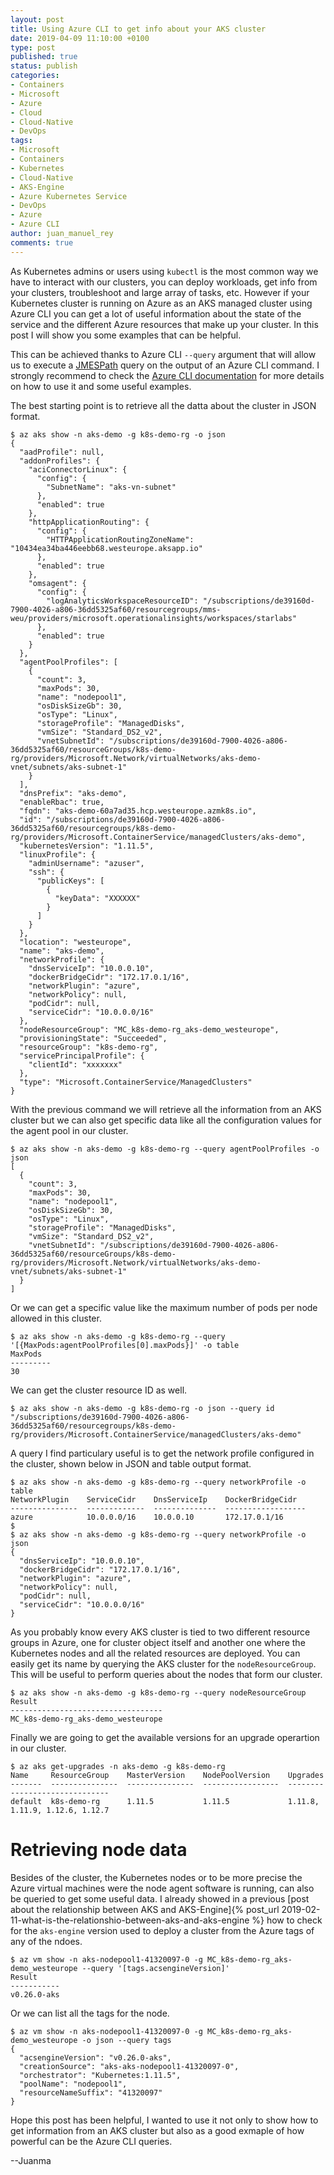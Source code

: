 ```yaml
---
layout: post
title: Using Azure CLI to get info about your AKS cluster
date: 2019-04-09 11:10:00 +0100
type: post
published: true
status: publish
categories:
- Containers
- Microsoft
- Azure
- Cloud
- Cloud-Native
- DevOps
tags:
- Microsoft
- Containers
- Kubernetes
- Cloud-Native
- AKS-Engine
- Azure Kubernetes Service
- DevOps
- Azure
- Azure CLI
author: juan_manuel_rey
comments: true
---
```


As Kubernetes admins or users using `kubectl` is the most common way we have to interact with our clusters, you can deploy workloads, get info from your clusters, troubleshoot and large array of tasks, etc. However if your Kubernetes cluster is running on Azure as an AKS managed cluster using Azure CLI you can get a lot of useful information about the state of the service and the different Azure resources that make up your cluster. In this post I will show you some examples that can be helpful.

This can be achieved thanks to Azure CLI `--query` argument that will allow us to execute a [JMESPath](http://jmespath.org/) query on the output of an Azure CLI command. I strongly recommend to check the [Azure CLI documentation](https://docs.microsoft.com/en-us/cli/azure/query-azure-cli?view=azure-cli-latest) for more details on how to use it and some useful examples. 

The best starting point is to retrieve all the datta about the cluster in JSON format. 

```
$ az aks show -n aks-demo -g k8s-demo-rg -o json
{
  "aadProfile": null,
  "addonProfiles": {
    "aciConnectorLinux": {
      "config": {
        "SubnetName": "aks-vn-subnet"
      },
      "enabled": true
    },
    "httpApplicationRouting": {
      "config": {
        "HTTPApplicationRoutingZoneName": "10434ea34ba446eebb68.westeurope.aksapp.io"
      },
      "enabled": true
    },
    "omsagent": {
      "config": {
        "logAnalyticsWorkspaceResourceID": "/subscriptions/de39160d-7900-4026-a806-36dd5325af60/resourcegroups/mms-weu/providers/microsoft.operationalinsights/workspaces/starlabs"
      },
      "enabled": true
    }
  },
  "agentPoolProfiles": [
    {
      "count": 3,
      "maxPods": 30,
      "name": "nodepool1",
      "osDiskSizeGb": 30,
      "osType": "Linux",
      "storageProfile": "ManagedDisks",
      "vmSize": "Standard_DS2_v2",
      "vnetSubnetId": "/subscriptions/de39160d-7900-4026-a806-36dd5325af60/resourceGroups/k8s-demo-rg/providers/Microsoft.Network/virtualNetworks/aks-demo-vnet/subnets/aks-subnet-1"
    }
  ],
  "dnsPrefix": "aks-demo",
  "enableRbac": true,
  "fqdn": "aks-demo-60a7ad35.hcp.westeurope.azmk8s.io",
  "id": "/subscriptions/de39160d-7900-4026-a806-36dd5325af60/resourcegroups/k8s-demo-rg/providers/Microsoft.ContainerService/managedClusters/aks-demo",
  "kubernetesVersion": "1.11.5",
  "linuxProfile": {
    "adminUsername": "azuser",
    "ssh": {
      "publicKeys": [
        {
          "keyData": "XXXXXX"
        }
      ]
    }
  },
  "location": "westeurope",
  "name": "aks-demo",
  "networkProfile": {
    "dnsServiceIp": "10.0.0.10",
    "dockerBridgeCidr": "172.17.0.1/16",
    "networkPlugin": "azure",
    "networkPolicy": null,
    "podCidr": null,
    "serviceCidr": "10.0.0.0/16"
  },
  "nodeResourceGroup": "MC_k8s-demo-rg_aks-demo_westeurope",
  "provisioningState": "Succeeded",
  "resourceGroup": "k8s-demo-rg",
  "servicePrincipalProfile": {
    "clientId": "xxxxxxx"
  },
  "type": "Microsoft.ContainerService/ManagedClusters"
}
```

With the previous command we will retrieve all the information from an AKS cluster but we can also get specific data like all the configuration values for the agent pool in our cluster. 

```
$ az aks show -n aks-demo -g k8s-demo-rg --query agentPoolProfiles -o json
[
  {
    "count": 3,
    "maxPods": 30,
    "name": "nodepool1",
    "osDiskSizeGb": 30,
    "osType": "Linux",
    "storageProfile": "ManagedDisks",
    "vmSize": "Standard_DS2_v2",
    "vnetSubnetId": "/subscriptions/de39160d-7900-4026-a806-36dd5325af60/resourceGroups/k8s-demo-rg/providers/Microsoft.Network/virtualNetworks/aks-demo-vnet/subnets/aks-subnet-1"
  }
]
```

Or we can get a specific value like the maximum number of pods per node allowed in this cluster.

```
$ az aks show -n aks-demo -g k8s-demo-rg --query '[{MaxPods:agentPoolProfiles[0].maxPods}]' -o table
MaxPods
---------
30
```

We can get the cluster resource ID as well. 

```
$ az aks show -n aks-demo -g k8s-demo-rg -o json --query id
"/subscriptions/de39160d-7900-4026-a806-36dd5325af60/resourcegroups/k8s-demo-rg/providers/Microsoft.ContainerService/managedClusters/aks-demo"
```

A query I find particulary useful is to get the network profile configured in the cluster, shown below in JSON and table output format.

```
$ az aks show -n aks-demo -g k8s-demo-rg --query networkProfile -o table
NetworkPlugin    ServiceCidr    DnsServiceIp    DockerBridgeCidr
---------------  -------------  --------------  ------------------
azure            10.0.0.0/16    10.0.0.10       172.17.0.1/16
$
$ az aks show -n aks-demo -g k8s-demo-rg --query networkProfile -o json
{
  "dnsServiceIp": "10.0.0.10",
  "dockerBridgeCidr": "172.17.0.1/16",
  "networkPlugin": "azure",
  "networkPolicy": null,
  "podCidr": null,
  "serviceCidr": "10.0.0.0/16"
}

```

As you probably know every AKS cluster is tied to two different resource groups in Azure, one for cluster object itself and another one where the Kubernetes nodes and all the related resources are deployed. You can easily get its name by querying the AKS cluster for the `nodeResourceGroup`. This will be useful to perform queries about the nodes that form our cluster.

```
$ az aks show -n aks-demo -g k8s-demo-rg --query nodeResourceGroup
Result
----------------------------------
MC_k8s-demo-rg_aks-demo_westeurope
```

Finally we are going to get the available versions for an upgrade operartion in our cluster.

```
$ az aks get-upgrades -n aks-demo -g k8s-demo-rg
Name     ResourceGroup    MasterVersion    NodePoolVersion    Upgrades
-------  ---------------  ---------------  -----------------  ------------------------------
default  k8s-demo-rg      1.11.5           1.11.5             1.11.8, 1.11.9, 1.12.6, 1.12.7
```

# Retrieving node data

Besides of the cluster, the Kubernetes nodes or to be more precise the Azure virtual machines were the node agent software is running, can also be queried to get some useful data. I already showed in a previous [post about the relationship between AKS and AKS-Engine]{% post_url 2019-02-11-what-is-the-relationshio-between-aks-and-aks-engine %} how to check for the `aks-engine` version used to deploy a cluster from the Azure tags of any of the ndoes. 

```
$ az vm show -n aks-nodepool1-41320097-0 -g MC_k8s-demo-rg_aks-demo_westeurope --query '[tags.acsengineVersion]'
Result
-----------
v0.26.0-aks
```

Or we can list all the tags for the node. 

```
$ az vm show -n aks-nodepool1-41320097-0 -g MC_k8s-demo-rg_aks-demo_westeurope -o json --query tags
{
  "acsengineVersion": "v0.26.0-aks",
  "creationSource": "aks-aks-nodepool1-41320097-0",
  "orchestrator": "Kubernetes:1.11.5",
  "poolName": "nodepool1",
  "resourceNameSuffix": "41320097"
}
```

Hope this post has been helpful, I wanted to use it not only to show how to get information from an AKS cluster but also as a good exmaple of how powerful can be the Azure CLI queries.

--Juanma